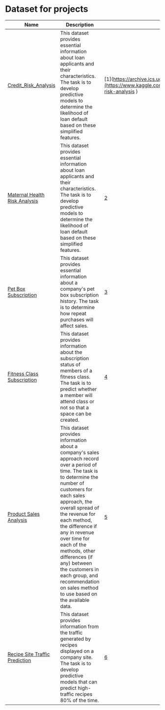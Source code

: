 # Dataset for projects

Name | Description | Source
---|---|---
[Credit_Risk_Analysis](https://github.com/mblinks/dataset/blob/main/credit_risk.csv) | This dataset provides essential information about loan applicants and their characteristics. The task is to develop predictive models to determine the likelihood of loan default based on these simplified features. | [1](https://archive.ics.uci.edu/ml/datasets/iris](https://www.kaggle.com/datasets/nanditapore/credit-risk-analysis ) 
[Maternal Health Risk Analysis](https://github.com/mblinks/dataset/blob/main/Maternal_Risk.csv) | This dataset provides essential information about loan applicants and their characteristics. The task is to develop predictive models to determine the likelihood of loan default based on these simplified features. | [2](https://www.kaggle.com/datasets/drmbsharma/maternal-health-risk-data-set)
[Pet Box Subscription](https://github.com/mblinks/dataset/blob/main/pet_box_subscription.csv) | This dataset provides essential information about a company's pet box subscription history. The task is to determine how repeat purchases will affect sales. | [3](https://app.datacamp.com/workspace/w/5898db15-eb36-410e-926a-2b24befe78f0/edit )
[Fitness Class Subscription](https://github.com/mblinks/dataset/blob/main/fitness_class_subscription.csv) | This dataset provides information about the subscription status of members of a fitness class. The task is to predict whether a member will attend class or not so that a space can be created. | [4](https://app.datacamp.com/workspace/w/37a0f7ab-c69a-42d4-b77d-dcdbae3845dc/edit )
[Product Sales Analysis](https://github.com/mblinks/dataset/blob/main/product_sales.csv) | This dataset provides information about a company's sales approach record over a period of time. The task is to determine the number of customers for each sales approach, the overall spread of the revenue for each method, the difference if any in revenue over time for each of the methods, other differences (if any) between the customers in each group, and recommendation on sales method to use based on the available data. | [5](https://app.datacamp.com/workspace/w/1c04ff02-7a5a-4bd0-b626-ecc184574eb2/edit )
[Recipe Site Traffic Prediction](https://github.com/mblinks/dataset/blob/main/recipe_site_traffic.csv) | This dataset provides information from the traffic generated by recipes displayed on a company site. The task is to develop predictive models that can predict high-traffic recipes 80% of the time. | [6](https://app.datacamp.com/workspace/w/8b775030-daf3-44d4-b912-3de19b05845d/edit) 
